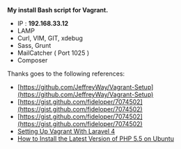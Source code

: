 **My install Bash script for Vagrant.**

 - IP : **192.168.33.12**
 - LAMP
 - Curl, VIM, GIT, xdebug
 - Sass, Grunt
 - MailCatcher (  Port 1025 )
 - Composer

Thanks goes to the following references:

- [https://github.com/JeffreyWay/Vagrant-Setup](https://github.com/JeffreyWay/Vagrant-Setup)
- [https://gist.github.com/fideloper/7074502](https://gist.github.com/fideloper/7074502)
- [https://gist.github.com/fideloper/7074502](https://gist.github.com/fideloper/7074502)
- [Setting Up Vagrant With Laravel 4](http://culttt.com/2013/06/17/setting-up-vagrant-with-laravel-4/)
- [How to Install the Latest Version of PHP 5.5 on Ubuntu](http://www.dev-metal.com/how-to-setup-latest-version-of-php-5-5-on-ubuntu-12-04-lts/)
